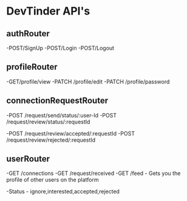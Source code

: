 # DevTinder API's

## authRouter
-POST/SignUp
-POST/Login
-POST/Logout

## profileRouter
-GET/profile/view
-PATCH /profile/edit
-PATCH /profile/password

## connectionRequestRouter
-POST /request/send/status/:user-Id
-POST /request/review/status/:requestId

-POST /request/review/accepted/:requestId
-POST /request/review/rejected/:requestId

## userRouter
-GET /connections
-GET /request/received
-GET /feed - Gets you the profile of other users on the platform



-Status - ignore,interested,accepted,rejected